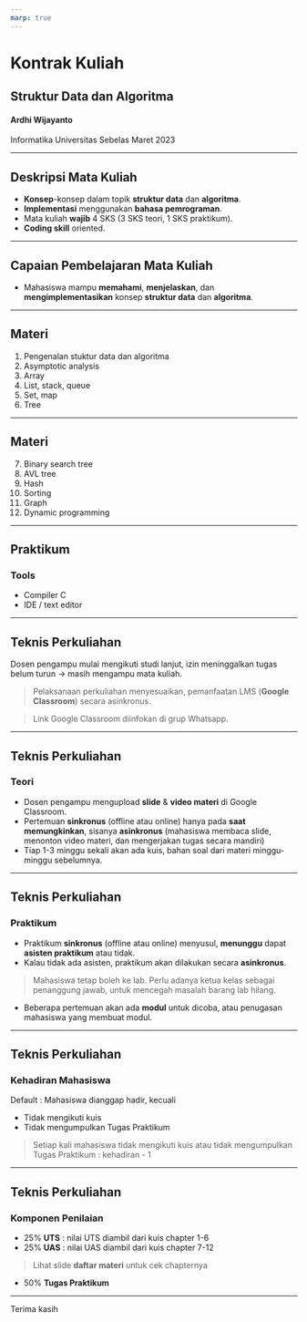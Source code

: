 ```yaml
---
marp: true
---
```


# Kontrak Kuliah

## Struktur Data dan Algoritma

#### Ardhi Wijayanto

Informatika
Universitas Sebelas Maret
2023

---

## Deskripsi Mata Kuliah

* **Konsep**-konsep dalam topik **struktur data** dan **algoritma**.
* **Implementasi** menggunakan **bahasa pemrograman**.
* Mata kuliah **wajib** 4 SKS (3 SKS teori, 1 SKS praktikum). 
* **Coding skill** oriented.

---

## Capaian Pembelajaran Mata Kuliah

* Mahasiswa mampu **memahami**, **menjelaskan**, dan **mengimplementasikan** konsep **struktur data** dan **algoritma**.

---

## Materi

1. Pengenalan stuktur data dan algoritma
2. Asymptotic analysis
3. Array
4. List, stack, queue
5. Set, map
6. Tree

---

## Materi

7. Binary search tree
8. AVL tree
9. Hash
10. Sorting
11. Graph
12. Dynamic programming

---

## Praktikum

### Tools

* Compiler C
* IDE / text editor

---

## Teknis Perkuliahan

Dosen pengampu mulai mengikuti studi lanjut, izin meninggalkan tugas belum turun -> masih mengampu mata kuliah.
> Pelaksanaan perkuliahan menyesuaikan, pemanfaatan LMS (**Google Classroom**) secara asinkronus.

> Link Google Classroom diinfokan di grup Whatsapp. 

---

## Teknis Perkuliahan

### Teori

* Dosen pengampu mengupload **slide** & **video materi** di Google Classroom. 
* Pertemuan **sinkronus** (offline atau online) hanya pada **saat memungkinkan**, sisanya **asinkronus** (mahasiswa membaca slide, menonton video materi, dan mengerjakan tugas secara mandiri)
* Tiap 1-3 minggu sekali akan ada kuis, bahan soal dari materi minggu-minggu sebelumnya.  

---

## Teknis Perkuliahan

### Praktikum

* Praktikum **sinkronus** (offline atau online) menyusul, **menunggu** dapat **asisten praktikum** atau tidak. 
* Kalau tidak ada asisten, praktikum akan dilakukan secara **asinkronus**.
> Mahasiswa tetap boleh ke lab. Perlu adanya ketua kelas sebagai penanggung jawab, untuk mencegah masalah barang lab hilang.
* Beberapa pertemuan akan ada **modul** untuk dicoba, atau penugasan mahasiswa yang membuat modul.

---

## Teknis Perkuliahan

### Kehadiran Mahasiswa

Default : Mahasiswa dianggap hadir, kecuali 
* Tidak mengikuti kuis
* Tidak mengumpulkan Tugas Praktikum
> Setiap kali mahasiswa tidak mengikuti kuis atau tidak mengumpulkan Tugas Praktikum : kehadiran - 1

---

## Teknis Perkuliahan

### Komponen Penilaian

* 25% **UTS** : nilai UTS diambil dari kuis chapter 1-6 
* 25% **UAS** : nilai UAS diambil dari kuis chapter 7-12
> Lihat slide **daftar materi** untuk cek chapternya

* 50% **Tugas Praktikum**

---

Terima kasih